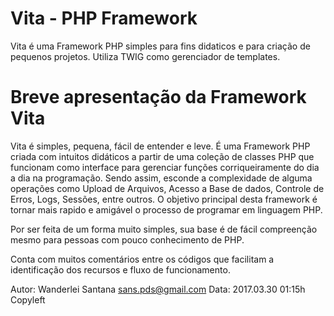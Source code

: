 # Vita - PHP Framework

Vita é uma Framework PHP simples para fins didaticos e para criação de pequenos projetos. Utiliza TWIG como gerenciador de templates.

# Breve apresentação da Framework Vita

Vita é simples, pequena, fácil de entender e leve. É uma Framework PHP criada com intuitos didáticos a partir de uma coleção de classes PHP que funcionam como interface para gerenciar funções corriqueiramente do dia a dia na programação. Sendo assim, esconde a complexidade de alguma operações como Upload de Arquivos, Acesso a Base de dados, Controle de Erros, Logs, Sessões, entre outros. 
O objetivo principal desta framework é tornar mais rapido e amigável o processo de programar em linguagem PHP.

Por ser feita de um forma muito simples, sua base é de fácil compreenção mesmo para pessoas com pouco conhecimento de PHP.

Conta com muitos comentários entre os códigos que facilitam a identificação dos recursos e fluxo de funcionamento.


Autor: Wanderlei Santana <sans.pds@gmail.com>
Data: 2017.03.30 01:15h
Copyleft